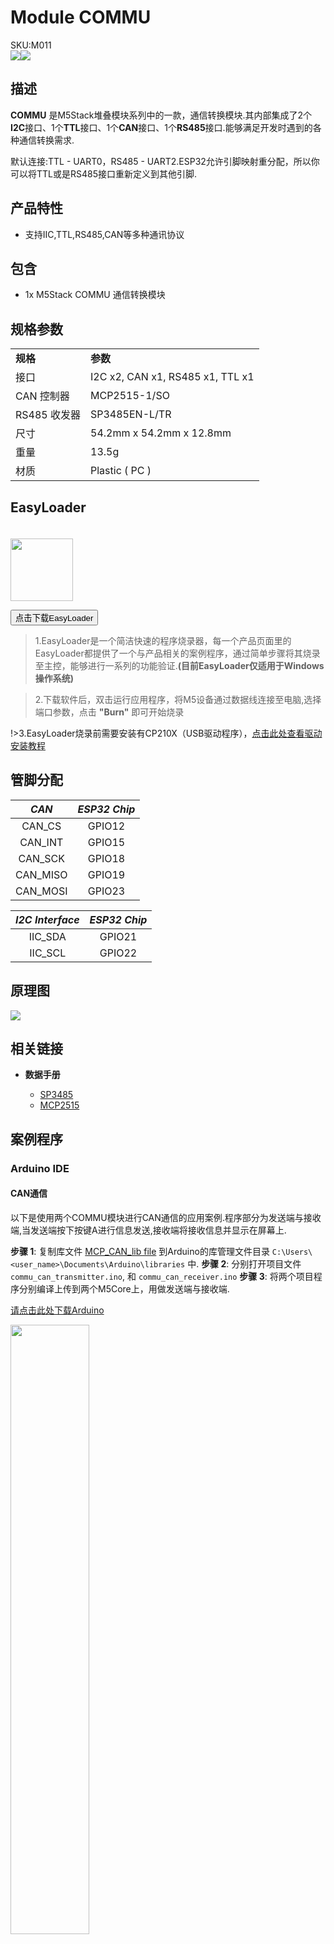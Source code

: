 # Module COMMU

<div class="badge badge-pill badge-primary product_sku_tag">SKU:M011</div>

<div class="product_pic"><img src="assets/img/product_pics/module/module_commu_01.webp"><img src="assets/img/product_pics/module/module_commu_02.webp"></div>

## 描述

**COMMU** 是M5Stack堆叠模块系列中的一款，通信转换模块.其内部集成了2个**I2C**接口、1个**TTL**接口、1个**CAN**接口、1个**RS485**接口.能够满足开发时遇到的各种通信转换需求.

默认连接:TTL  -  UART0，RS485  -  UART2.ESP32允许引脚映射重分配，所以你可以将TTL或是RS485接口重新定义到其他引脚.

## 产品特性

- 支持IIC,TTL,RS485,CAN等多种通讯协议

## 包含

-  1x M5Stack COMMU 通信转换模块

## 规格参数

<table>
   <tr style="font-weight:bold">
      <td>规格</td>
      <td>参数</td>
   </tr>
   <tr>
      <td>接口</td>
      <td>I2C x2, CAN x1, RS485 x1, TTL x1</td>
   </tr>
   <tr>
      <td>CAN 控制器</td>
      <td>MCP2515-1/SO</td>
   </tr>
   <tr>
      <td>RS485 收发器</td>
      <td>SP3485EN-L/TR</td>
   </tr>
   <tr>
      <td>尺寸</td>
      <td>54.2mm x 54.2mm x 12.8mm</td>
   </tr>
   <tr>
      <td>重量</td>
      <td>13.5g</td>
   </tr>
   <tr>
      <td>材质</td>
      <td>Plastic ( PC )</td>
   </tr>
</table>

## EasyLoader

<img src="https://m5stack.oss-cn-shenzhen.aliyuncs.com/image/EasyLoader_logo.webp" width="100px" style="margin-top:20px">

<a href="https://m5stack.oss-cn-shenzhen.aliyuncs.com/EasyLoader/Module/EasyLoader_COMMU_Test_A.exe"><button type="button" class="btn btn-primary">点击下载EasyLoader</button></a>

>1.EasyLoader是一个简洁快速的程序烧录器，每一个产品页面里的EasyLoader都提供了一个与产品相关的案例程序，通过简单步骤将其烧录至主控，能够进行一系列的功能验证.**(目前EasyLoader仅适用于Windows操作系统)**

>2.下载软件后，双击运行应用程序，将M5设备通过数据线连接至电脑,选择端口参数，点击 **"Burn"** 即可开始烧录

!>3.EasyLoader烧录前需要安装有CP210X（USB驱动程序），[点击此处查看驱动安装教程](zh_CN/related_documents/M5Burner#安装串口驱动)


## 管脚分配

| *CAN*        | *ESP32 Chip*      |
| :----------: |:------------: |
| CAN_CS       | GPIO12         |
| CAN_INT      | GPIO15         |
| CAN_SCK      | GPIO18         |
| CAN_MISO     | GPIO19         |
| CAN_MOSI     | GPIO23         |


| *I2C Interface*   | *ESP32 Chip*      |
| :--------------:  |:------------: |
| IIC_SDA           | GPIO21         |
| IIC_SCL           | GPIO22         |


## 原理图

<img src="assets/img/product_pics/module/commu_sch.webp">

## 相关链接

- **数据手册**

    - [SP3485](https://m5stack.oss-cn-shenzhen.aliyuncs.com/resource/docs/datasheet/module/SP3485_en.pdf)
    - [MCP2515](https://m5stack.oss-cn-shenzhen.aliyuncs.com/resource/docs/datasheet/module/MCP2515_en.pdf)

## 案例程序

### Arduino IDE

#### CAN通信

以下是使用两个COMMU模块进行CAN通信的应用案例.程序部分为发送端与接收端,当发送端按下按键A进行信息发送,接收端将接收信息并显示在屏幕上.

**步骤 1**:   复制库文件 [MCP_CAN_lib file](https://github.com/m5stack/M5-ProductExampleCodes/tree/master/Module/COMMU/Arduino/DependentLibrary/MCP_CAN_lib) 到Arduino的库管理文件目录 `C:\Users\<user_name>\Documents\Arduino\libraries` 中.
**步骤 2**: 分别打开项目文件 `commu_can_transmitter.ino`, 和 `commu_can_receiver.ino`
**步骤 3**: 将两个项目程序分别编译上传到两个M5Core上，用做发送端与接收端.

[请点击此处下载Arduino](https://github.com/m5stack/M5-ProductExampleCodes/tree/master/Module/COMMU/Arduino/CAN)

<img src="assets/img/product_pics/module/module_example/COMMU/example_module_commu_01.webp" width="50%" height="50%">

#### RS485通信

这是两个M5Core之间通过RS485相互收发数据的例程。

分别下载[例程](https://github.com/m5stack/M5-ProductExampleCodes/tree/master/Module/COMMU/Arduino/RS485)到两个M5Core之后，按下按键A，然后两个core之间会相互发送数据。

<img src="assets/img/product_pics/module/module_example/COMMU/example_module_commu_02.webp" width="50%" height="50%">

<script>

   var purchase_link = 'https://m5stack.com/collections/m5-module/products/commu-module';

   anchor_search(purchase_link);
   scrollFunc();

</script>